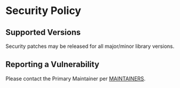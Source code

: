 # Security Policy

## Supported Versions

Security patches may be released for all major/minor library versions.

## Reporting a Vulnerability

Please contact the Primary Maintainer per [MAINTAINERS](https://github.com/amyipdev/libacc/blob/main/docs/MAINTAINERS.md).
